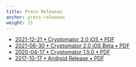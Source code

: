 ```yaml
---
title: Press Releases
anchor: press-releases
weight: 11
---
```

- [2021-12-21 • Cryptomator 2.0 iOS • PDF](/presskit/2021-12-21%20Cryptomator%202.0%20iOS.pdf)
- [2021-06-30 • Cryptomator 2.0 iOS Beta • PDF](/presskit/2021-06-30%20Cryptomator%202.0%20iOS%20Beta.pdf)
- [2020-04-17 • Cryptomator 1.5.0 • PDF](/presskit/2020-04-17%20Cryptomator%201.5.0.pdf)
- [2017-10-17 • Android Release • PDF](/presskit/2017-10-17%20Android%20Release.pdf)
